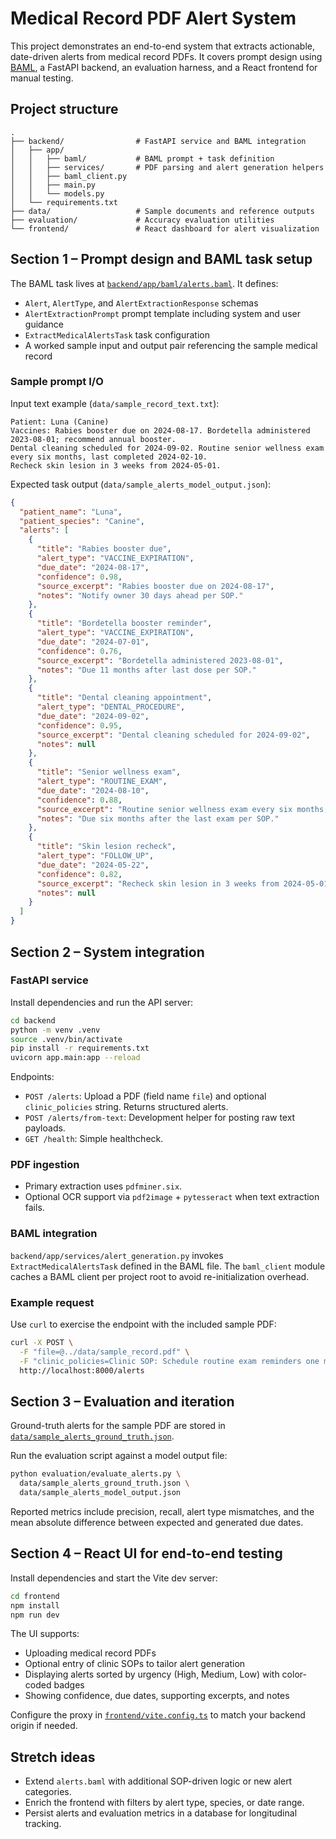 # Medical Record PDF Alert System

This project demonstrates an end-to-end system that extracts actionable, date-driven alerts from medical
record PDFs. It covers prompt design using [BAML](https://docs.boundaryml.com/), a FastAPI backend, an
evaluation harness, and a React frontend for manual testing.

## Project structure

```
.
├── backend/                # FastAPI service and BAML integration
│   ├── app/
│   │   ├── baml/           # BAML prompt + task definition
│   │   ├── services/       # PDF parsing and alert generation helpers
│   │   ├── baml_client.py
│   │   ├── main.py
│   │   └── models.py
│   └── requirements.txt
├── data/                   # Sample documents and reference outputs
├── evaluation/             # Accuracy evaluation utilities
└── frontend/               # React dashboard for alert visualization
```

## Section 1 – Prompt design and BAML task setup

The BAML task lives at [`backend/app/baml/alerts.baml`](backend/app/baml/alerts.baml). It defines:

- `Alert`, `AlertType`, and `AlertExtractionResponse` schemas
- `AlertExtractionPrompt` prompt template including system and user guidance
- `ExtractMedicalAlertsTask` task configuration
- A worked sample input and output pair referencing the sample medical record

### Sample prompt I/O

Input text example (`data/sample_record_text.txt`):

```
Patient: Luna (Canine)
Vaccines: Rabies booster due on 2024-08-17. Bordetella administered 2023-08-01; recommend annual booster.
Dental cleaning scheduled for 2024-09-02. Routine senior wellness exam every six months, last completed 2024-02-10.
Recheck skin lesion in 3 weeks from 2024-05-01.
```

Expected task output (`data/sample_alerts_model_output.json`):

```json
{
  "patient_name": "Luna",
  "patient_species": "Canine",
  "alerts": [
    {
      "title": "Rabies booster due",
      "alert_type": "VACCINE_EXPIRATION",
      "due_date": "2024-08-17",
      "confidence": 0.98,
      "source_excerpt": "Rabies booster due on 2024-08-17",
      "notes": "Notify owner 30 days ahead per SOP."
    },
    {
      "title": "Bordetella booster reminder",
      "alert_type": "VACCINE_EXPIRATION",
      "due_date": "2024-07-01",
      "confidence": 0.76,
      "source_excerpt": "Bordetella administered 2023-08-01",
      "notes": "Due 11 months after last dose per SOP."
    },
    {
      "title": "Dental cleaning appointment",
      "alert_type": "DENTAL_PROCEDURE",
      "due_date": "2024-09-02",
      "confidence": 0.95,
      "source_excerpt": "Dental cleaning scheduled for 2024-09-02",
      "notes": null
    },
    {
      "title": "Senior wellness exam",
      "alert_type": "ROUTINE_EXAM",
      "due_date": "2024-08-10",
      "confidence": 0.88,
      "source_excerpt": "Routine senior wellness exam every six months, last completed 2024-02-10",
      "notes": "Due six months after the last exam per SOP."
    },
    {
      "title": "Skin lesion recheck",
      "alert_type": "FOLLOW_UP",
      "due_date": "2024-05-22",
      "confidence": 0.82,
      "source_excerpt": "Recheck skin lesion in 3 weeks from 2024-05-01",
      "notes": null
    }
  ]
}
```

## Section 2 – System integration

### FastAPI service

Install dependencies and run the API server:

```bash
cd backend
python -m venv .venv
source .venv/bin/activate
pip install -r requirements.txt
uvicorn app.main:app --reload
```

Endpoints:

- `POST /alerts`: Upload a PDF (field name `file`) and optional `clinic_policies` string. Returns
  structured alerts.
- `POST /alerts/from-text`: Development helper for posting raw text payloads.
- `GET /health`: Simple healthcheck.

### PDF ingestion

- Primary extraction uses `pdfminer.six`.
- Optional OCR support via `pdf2image` + `pytesseract` when text extraction fails.

### BAML integration

`backend/app/services/alert_generation.py` invokes `ExtractMedicalAlertsTask` defined in the BAML file.
The `baml_client` module caches a BAML client per project root to avoid re-initialization overhead.

### Example request

Use `curl` to exercise the endpoint with the included sample PDF:

```bash
curl -X POST \
  -F "file=@../data/sample_record.pdf" \
  -F "clinic_policies=Clinic SOP: Schedule routine exam reminders one month before due date." \
  http://localhost:8000/alerts
```

## Section 3 – Evaluation and iteration

Ground-truth alerts for the sample PDF are stored in
[`data/sample_alerts_ground_truth.json`](data/sample_alerts_ground_truth.json).

Run the evaluation script against a model output file:

```bash
python evaluation/evaluate_alerts.py \
  data/sample_alerts_ground_truth.json \
  data/sample_alerts_model_output.json
```

Reported metrics include precision, recall, alert type mismatches, and the mean absolute difference between
expected and generated due dates.

## Section 4 – React UI for end-to-end testing

Install dependencies and start the Vite dev server:

```bash
cd frontend
npm install
npm run dev
```

The UI supports:

- Uploading medical record PDFs
- Optional entry of clinic SOPs to tailor alert generation
- Displaying alerts sorted by urgency (High, Medium, Low) with color-coded badges
- Showing confidence, due dates, supporting excerpts, and notes

Configure the proxy in [`frontend/vite.config.ts`](frontend/vite.config.ts) to match your backend origin if
needed.

## Stretch ideas

- Extend `alerts.baml` with additional SOP-driven logic or new alert categories.
- Enrich the frontend with filters by alert type, species, or date range.
- Persist alerts and evaluation metrics in a database for longitudinal tracking.
